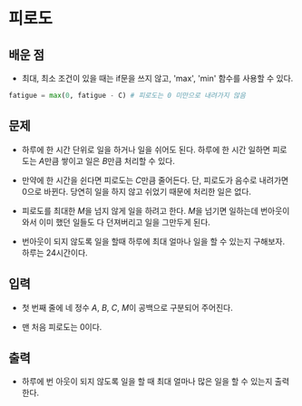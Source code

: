 # 피로도

## 배운 점

- 최대, 최소 조건이 있을 때는 if문을 쓰지 않고, 'max', 'min' 함수를 사용할 수 있다.

```python
fatigue = max(0, fatigue - C) # 피로도는 0 미만으로 내려가지 않음
```

## 문제

- 하루에 한 시간 단위로 일을 하거나 일을 쉬어도 된다. 하루에 한 시간 일하면 피로도는 $A$만큼 쌓이고 일은 $B$만큼 처리할 수 있다.

- 만약에 한 시간을 쉰다면 피로도는 $C$만큼 줄어든다. 단, 피로도가 음수로 내려가면  $0$으로 바뀐다. 당연히 일을 하지 않고 쉬었기 때문에 처리한 일은 없다.

- 피로도를 최대한  $M$을 넘지 않게 일을 하려고 한다. $M$을 넘기면 일하는데 번아웃이 와서 이미 했던 일들도 다 던져버리고 일을 그만두게 된다.

- 번아웃이 되지 않도록 일을 할때 하루에 최대 얼마나 일을 할 수 있는지 구해보자. 하루는 24시간이다.

## 입력

- 첫 번째 줄에 네 정수 $A$, $B$, $C$, $M$이 공백으로 구분되어 주어진다.

- 맨 처음 피로도는 0이다.

## 출력

- 하루에 번 아웃이 되지 않도록 일을 할 때 최대 얼마나 많은 일을 할 수 있는지 출력한다.
